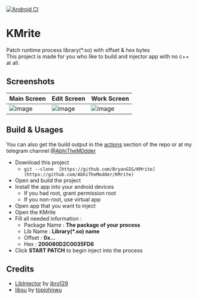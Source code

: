 [![Android CI](https://github.com/0xMe/KMrite/actions/workflows/build.yml/badge.svg?branch=master&event=workflow_dispatch)](https://github.com/0xMe/KMrite/actions/workflows/build.yml)
# KMrite
Patch runtime process library(*.so) with offset & hex bytes
<br>
This project is made for you who like to build and injector app with no c++ at all.

## Screenshots
| Main Screen | Edit Screen | Work Screen |
|-----------|-----------|-----------|
| ![image](https://github.com/AbhiTheModder/KMrite/assets/85984486/2297e7ef-1ea1-40a2-abe3-7f297d0338dd) | ![image](https://github.com/AbhiTheModder/KMrite/assets/85984486/72d5d4fe-9ce0-46f3-9d7c-8cb484b32b6a) | ![image](https://github.com/AbhiTheModder/KMrite/assets/85984486/4f9f00fc-b977-49b6-aadb-b85d14722100) |


## Build & Usages 
You can also get the build output in the [actions](https://github.com/0xme/KMrite/actions) section of the repo or at my telegram channel [@AbhiTheM0dder](https://t.me/AbhiTheM0dder/1225)
- Download this project
    - `git --clone  [https://github.com/BryanGIG/KMrite](https://github.com/AbhiTheModder/KMrite)`
- Open and build the project
- Install the app into your android devices
    - If you had root, grant permission root
    - If you non-root, use virtual app
- Open app that you want to inject
- Open the KMrite
- Fill all needed information :
    - Package Name : **The package of your process**
    - Lib Name : **Library(*.so) name**
    - Offset : **0x...**
    - Hex : **200080D2C0035FD6**
- Click **START PATCH** to begin inject into the process

## Credits
- [LibInjector](https://github.com/jbro129/LibInjector) by [jbro129](https://github.com/jbro129)
- [libsu](https://github.com/topjohnwu/libsu) by [topjohnwu](https://github.com/topjohnwu) 
